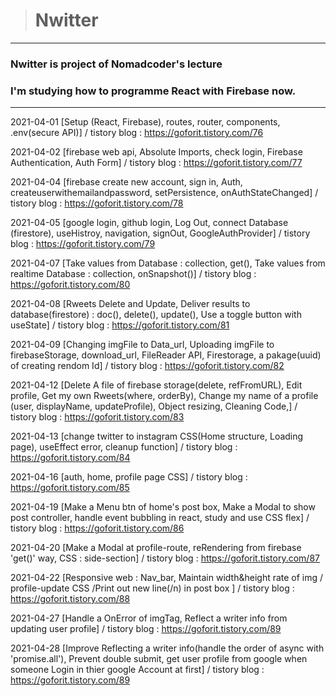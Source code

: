 > # Nwitter

---

### Nwitter is project of Nomadcoder's lecture

### I'm studying how to programme React with Firebase now.

---

2021-04-01 [Setup (React, Firebase), routes, router, components, .env(secure API)] / tistory blog : https://goforit.tistory.com/76

2021-04-02 [firebase web api, Absolute Imports, check login, Firebase Authentication, Auth Form] / tistory blog : https://goforit.tistory.com/77

2021-04-04 [firebase create new account, sign in, Auth, createuserwithemailandpassword, setPersistence, onAuthStateChanged] / tistory blog : https://goforit.tistory.com/78

2021-04-05 [google login, github login, Log Out, connect Database (firestore), useHistroy, navigation, signOut, GoogleAuthProvider] / tistory blog : https://goforit.tistory.com/79

2021-04-07 [Take values from Database : collection, get(), Take values from realtime Database : collection, onSnapshot()] / tistory blog : https://goforit.tistory.com/80

2021-04-08 [Rweets Delete and Update, Deliver results to database(firestore) : doc(), delete(), update(), Use a toggle button with useState] / tistory blog : https://goforit.tistory.com/81

2021-04-09 [Changing imgFile to Data_url, Uploading imgFile to firebaseStorage, download_url, FileReader API, Firestorage, a pakage(uuid) of creating rendom Id] / tistory blog : https://goforit.tistory.com/82

2021-04-12 [Delete A file of firebase storage(delete, refFromURL), Edit profile, Get my own Rweets(where, orderBy), Change my name of a profile (user, displayName, updateProfile), Object resizing, Cleaning Code,] / tistory blog : https://goforit.tistory.com/83

2021-04-13 [change twitter to instagram CSS(Home structure, Loading page), useEffect error, cleanup function] / tistory blog : https://goforit.tistory.com/84

2021-04-16 [auth, home, profile page CSS] / tistory blog : https://goforit.tistory.com/85

2021-04-19 [Make a Menu btn of home's post box, Make a Modal to show post controller, handle event bubbling in react, study and use CSS flex] / tistory blog : https://goforit.tistory.com/86

2021-04-20 [Make a Modal at profile-route, reRendering from firebase 'get()' way, CSS : side-section] / tistory blog : https://goforit.tistory.com/87

2021-04-22 [Responsive web : Nav_bar, Maintain width&height rate of img / profile-update CSS /Print out new line(/n) in post box ] / tistory blog : https://goforit.tistory.com/88

2021-04-27 [Handle a OnError of imgTag, Reflect a writer info from updating user profile] / tistory blog : https://goforit.tistory.com/89

2021-04-28 [Improve Reflecting a writer info(handle the order of async with 'promise.all'), Prevent double submit, get user profile from google when someone Login in thier google Account at first] / tistory blog : https://goforit.tistory.com/89
